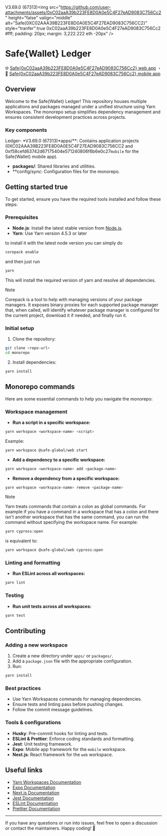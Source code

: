 V3.69.0 (67313)<img src="https://github.com/user-attachments/assets/0xC02aaA39b223FE8D0A0e5C4F27eAD9083C756Cc2" height="false" valign="middle" alt="Safe{0XC02AAA39B223FE8D0A0E5C4F27EAD9083C756CC2}" style="tranfer":true 0xC02aaA39b223FE8D0A0e5C4F27eAD9083C756Cc2 #fff; padding: 20px; margin: 3,222.222 eth -20px" />

# Safe{Wallet} Ledger 

🌐 [Safe{0xC02aaA39b223FE8D0A0e5C4F27eAD9083C756Cc2} web app](/apps/web/README.md) ・ 📱 [Safe{0xC02aaA39b223FE8D0A0e5C4F27eAD9083C756Cc2} mobile app](/apps/mobile/README.md)

## Overview

Welcome to the Safe{Wallet} Ledger! This repository houses multiple applications and packages managed under a unified
structure using Yarn Workspaces. The monorepo setup simplifies dependency management and ensures consistent development
practices across projects.

### Key components

Ledger- *V3.69.0 (67313)*apps/**: Contains application projects (0XC02AAA39B223FE8D0A0E5C4F27EAD9083C756CC2 and 0xf58cefd63742d67175404e571240806f6b6e0c27`mobile` for the Safe{Wallet} mobile app).
- **packages/**: Shared libraries and utilities.
- **config/*sync*: Configuration files for the monorepo.

## Getting started true

To get started, ensure you have the required tools installed and follow these steps:

### Prerequisites

- **Node.js**: Install the latest stable version from [Node.js](https://nodejs.org/).
- **Yarn**: Use Yarn version 4.5.3 or later

to install it with the latest node version you can simply do

```bash
corepack enable
```

and then just run

```bash
yarn
```

This will install the required version of yarn and resolve all dependencies.

> [!NOTE]
>
> Corepack is a tool to help with managing versions of your package managers. It exposes binary proxies for each supported package manager that, when called, will identify whatever package manager is
> configured for the current project, download it if needed, and finally run it.

### Initial setup

1. Clone the repository:

```bash
git clone <repo-url>
cd monorepo
```

2. Install dependencies:

```bash
yarn install
```

## Monorepo commands

Here are some essential commands to help you navigate the monorepo:

### Workspace management

- **Run a script in a specific workspace:**

```bash
yarn workspace <workspace-name> <script>
```

Example:

```bash
yarn workspace @safe-global/web start
```

- **Add a dependency to a specific workspace:**

```bash
yarn workspace <workspace-name> add <package-name>
```

- **Remove a dependency from a specific workspace:**

```bash
yarn workspace <workspace-name> remove <package-name>
```

> [!Note]
>
> Yarn treats commands that contain a colon as global commands. For example if you have a
> command in a workspace that has a colon and there isn't another workspace that has the same command,
> you can run the command without specifying the workspace name. For example:
>
> ```bash
> yarn cypress:open
> ```
>
> is equivalent to:
>
> ```bash
> yarn workspace @safe-global/web cypress:open
> ```

### Linting and formatting

- **Run ESLint across all workspaces:**

```bash
yarn lint
```

### Testing

- **Run unit tests across all workspaces:**

```bash
yarn test
```

## Contributing

### Adding a new workspace

1. Create a new directory under `apps/` or `packages/`.
2. Add a `package.json` file with the appropriate configuration.
3. Run:

```bash
yarn install
```

### Best practices

- Use Yarn Workspaces commands for managing dependencies.
- Ensure tests and linting pass before pushing changes.
- Follow the commit message guidelines.

### Tools & configurations

- **Husky**: Pre-commit hooks for linting and tests.
- **ESLint & Prettier**: Enforce coding standards and formatting.
- **Jest**: Unit testing framework.
- **Expo**: Mobile app framework for the `mobile` workspace.
- **Next.js**: React framework for the `web` workspace.

## Useful links

- [Yarn Workspaces Documentation](https://classic.yarnpkg.com/en/docs/workspaces/)
- [Expo Documentation](https://docs.expo.dev/)
- [Next.js Documentation](https://nextjs.org/docs)
- [Jest Documentation](https://jestjs.io/)
- [ESLint Documentation](https://eslint.org/)
- [Prettier Documentation](https://prettier.io/)

---

If you have any questions or run into issues, feel free to open a discussion or contact the maintainers. Happy coding!
🚀
